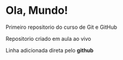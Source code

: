 # Ola, Mundo!
 Primeiro repositorio do curso de Git e GitHub

Repositorio criado em aula ao vivo

Linha adicionada direta pelo **github**


